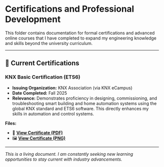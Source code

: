 # Certifications and Professional Development

This folder contains documentation for formal certifications and advanced online courses that I have completed to expand my engineering knowledge and skills beyond the university curriculum.

---

## 📜 Current Certifications

### KNX Basic Certification (ETS6)
*   **Issuing Organization:** KNX Association (via KNX eCampus)
*   **Date Completed:** Fall 2025
*   **Relevance:** Demonstrates proficiency in designing, commissioning, and troubleshooting smart building and home automation systems using the global KNX standard and ETS6 software. This directly enhances my skills in automation and control systems.

**Files:**
*   📄 [**View Certificate (PDF)**](./knx-basic-certificate.pdf)
*   🖼️ [**View Certificate (PNG)**](./knx-basic-certificate.png)

<!--
  **To add more certificates, follow this template:**

  ### [Name of Certification]
  *   **Issuing Organization:** [Organization Name]
  *   **Date Completed:** [Month/Year]
  *   **Relevance:** [A one-sentence explanation of what it proves and how it's relevant to your career.]

  **Files:**
  *   📄 [**View Certificate (PDF)**](./your-certificate-file.pdf)
-->

---
*This is a living document. I am constantly seeking new learning opportunities to stay current with industry advancements.*
